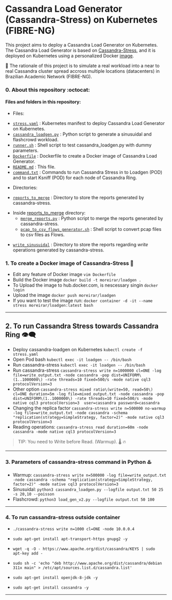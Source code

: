 # Cassandra Load Generator (Cassandra-Stress) on Kubernetes (FIBRE-NG)

This project aims to deploy a Cassandra Load Generator on Kubernetes. The Cassandra Load Generator is based on [Cassandra-Stress](https://cassandra.apache.org/doc/latest/cassandra/tools/cassandra_stress.html), and it is deployed on Kubernetes using a personalized Docker [image](https://hub.docker.com/repository/docker/moreirar/loadgen/general).

:rocket: The rationale of this project is to simulate a real workload into a near to real Cassandra cluster spread accross multiple locations (datacenters) in Brazilian Academic Network (FIBRE-NG).

### 0. About this repository :octocat:

#### Files and folders in this repository:

- Files:
* [`stress.yaml`](https://github.com/romoreira/SFI2-Distributed-Orchestration/blob/main/load_gen/stress.yaml) : Kubernetes manifest to deploy Cassandra Load Generator on Kubernetes.
* [`cassandra_loadgen.py`](https://github.com/romoreira/SFI2-Distributed-Orchestration/blob/main/load_gen/cassandra_loadgen.py) : Python script to generate a sinusuidal and flashcrowd workload.
* [`runner.sh`](https://github.com/romoreira/SFI2-Distributed-Orchestration/blob/main/load_gen/runner.sh) : Shell script to test cassandra_loadgen.py with dummy parameters.
* [`Dockerfile`](https://github.com/romoreira/SFI2-Distributed-Orchestration/blob/main/load_gen/Dockerfile) : Dockerfile to create a Docker image of Cassandra Load Generator.
* [`README.md`](https://github.com/romoreira/SFI2-Distributed-Orchestration/blob/main/load_gen/README.md) : This file.
* [`command.txt`](https://github.com/romoreira/SFI2-Distributed-Orchestration/blob/main/load_gen/command.txt) : Commands to run Cassandra Stress in to Loadgen (POD) and to start Ksniff (POD) for each node of Cassandra Ring.


- Directories:

* [`reports_to_merge`](https://github.com/romoreira/SFI2-Distributed-Orchestration/tree/main/load_gen/reports_to_merge) : Directory to store the reports generated by cassandra-stress.
+ Inside [reports_to_merge](https://github.com/romoreira/SFI2-Distributed-Orchestration/tree/main/load_gen/reports_to_merge) directory:
     * [`merge_reports.py`](https://github.com/romoreira/SFI2-Distributed-Orchestration/blob/main/load_gen/reports_to_merge/merge.py) : Python script to merge the reports generated by cassandra-stress.
     * [`pcap_to_csv_flows_generator.sh`](https://github.com/romoreira/SFI2-Distributed-Orchestration/blob/main/load_gen/reports_to_merge/pcap_to_csv_flows_generator.sh) : Shell script to convert pcap files to csv files as Flows.

* [`write_sinusuidal`](https://github.com/romoreira/SFI2-Distributed-Orchestration/tree/main/load_gen/reports_to_merge/write_sinusuidal) : Directory to store the reports regarding *write* operations generated by cassandra-stress.


### 1. To create a Docker image of Cassandra-Stress :compass:
* Edit any feature of Docker image `vim Dockerfile`
* Build the Docker image `docker build -t moreirar/loadgen .`
* To Upload the image to hub.docker.com, is nescessary singin `docker login`
* Upload the image `docker push moreirar/loadgen`
* If you want to test the image run: `docker container -d -it --name stress moreirar/loadgen:latest bash`

---

## 2. To run Cassandra Stress towards Cassandra Ring :eye_speech_bubble:
* Deploy cassandra-loadgen on Kubernetes `kubectl create -f stress.yaml`
* Open Pod bash `kubectl exec -it loadgen -- /bin/bash`
* Run cassandra-stress `kubectl exec -it loadgen -- /bin/bash`
* Run cassandra-stress `cassandra-stress write n=1000000 cl=ONE -log file=write_output.txt -node cassandra -pop dist=UNIFORM\(1..1000000\) -rate threads=10 fixed=500/s -mode native cql3 protocolVersion=3`
* Other option `cassandra-stress mixed ratio\(write=50, read=50\) cl=ONE duration=5m -log file=mixed_output.txt -node cassandra -pop dist=UNIFORM\(1..1000000\) -rate threads=10 fixed=500/s -mode native cql3 protocolVersion=3  user=cassandra password=cassandra`
* Changing the replica factor `cassandra-stress write n=500000 no-warmup -log file=write_output.txt -node cassandra -schema "replication(strategy=SimpleStrategy, factor=2)" -mode native cql3 protocolVersion=3`
* Reading operations: `cassandra-stress read duration=60m -node cassandra -mode native cql3 protocolVersion=3`


> TIP: You need to Write before Read. (Warmup). :thermometer:  :fire:

---

### 3. Parameters of cassandra-stress command in Python :hotsprings:
* Warmup: `cassandra-stress write n=500000 -log file=write_output.txt -node cassandra -schema "replication(strategy=SimpleStrategy, factor=2)" -mode native cql3 protocolVersion=3`
* Sinusuidal: `python3 cassandra_loadgen.py --logfile output.txt 50 25 -s 20,10 --poisson`
* Flashcrowd: `python3 load_gen_v2.py --logfile output.txt 50 100`

---

### 4. To run cassandra-stress outside container
  * `./cassandra-stress write n=1000 cl=ONE -node 10.0.0.4`

  * `sudo apt-get install apt-transport-https gnupg2 -y`
  * `wget -q -O - https://www.apache.org/dist/cassandra/KEYS | sudo  apt-key add -`
  * `sudo sh -c 'echo "deb http://www.apache.org/dist/cassandra/debian 311x main" > /etc/apt/sources.list.d/cassandra.list'`
  * `sudo apt-get install openjdk-8-jdk -y`
  * `sudo apt-get install cassandra -y`

---